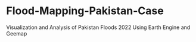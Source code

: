 # Flood-Mapping-Pakistan-Case
Visualization and Analysis of Pakistan Floods 2022 Using Earth Engine and Geemap
